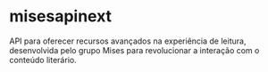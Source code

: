 # misesapinext
API para oferecer recursos avançados na experiência de leitura, desenvolvida pelo grupo Mises para revolucionar a interação com o conteúdo literário.